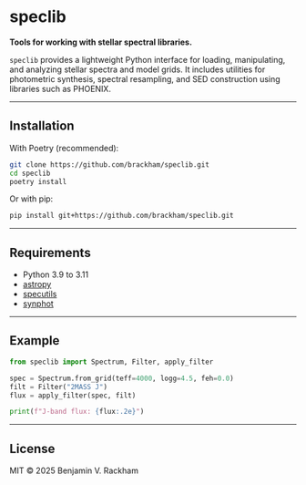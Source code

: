 # speclib

**Tools for working with stellar spectral libraries.**

`speclib` provides a lightweight Python interface for loading, manipulating, and analyzing stellar spectra and model grids. It includes utilities for photometric synthesis, spectral resampling, and SED construction using libraries such as PHOENIX.

---

## Installation

With Poetry (recommended):

```bash
git clone https://github.com/brackham/speclib.git
cd speclib
poetry install
```

Or with pip:

```bash
pip install git+https://github.com/brackham/speclib.git
```

---

## Requirements

* Python 3.9 to 3.11
* [astropy](https://www.astropy.org/)
* [specutils](https://specutils.readthedocs.io/)
* [synphot](https://synphot.readthedocs.io/)

---

## Example

```python
from speclib import Spectrum, Filter, apply_filter

spec = Spectrum.from_grid(teff=4000, logg=4.5, feh=0.0)
filt = Filter("2MASS J")
flux = apply_filter(spec, filt)

print(f"J-band flux: {flux:.2e}")
```

---

## License

MIT © 2025 Benjamin V. Rackham
